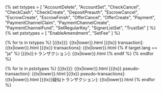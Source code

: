 {% set txtypes = [
    "AccountDelete",
    "AccountSet",
    "CheckCancel",
    "CheckCash",
    "CheckCreate",
    "DepositPreauth",
    "EscrowCancel",
    "EscrowCreate",
    "EscrowFinish",
    "OfferCancel",
    "OfferCreate",
    "Payment",
    "PaymentChannelClaim",
    "PaymentChannelCreate",
    "PaymentChannelFund",
    "SetRegularKey",
    "SignerListSet",
    "TrustSet"
] %}
{% set pstxtypes = [
  "EnableAmendment",
  "SetFee"
] %}


{% for tx in txtypes %}
[{{tx}}]: {{tx|lower}}.html
[{{tx}} transaction]: {{tx|lower}}.html
[{{tx}} transactions]: {{tx|lower}}.html
{% if target.lang == "ja" %}
[{{tx}}トランザクション]: {{tx|lower}}.html
{% endif %}
{% endfor %}

{% for tx in pstxtypes %}
[{{tx}}]: {{tx|lower}}.html
[{{tx}} pseudo-transaction]: {{tx|lower}}.html
[{{tx}} pseudo-transactions]: {{tx|lower}}.html
[{{tx}}疑似トランザクション]: {{tx|lower}}.html
{% endfor %}
